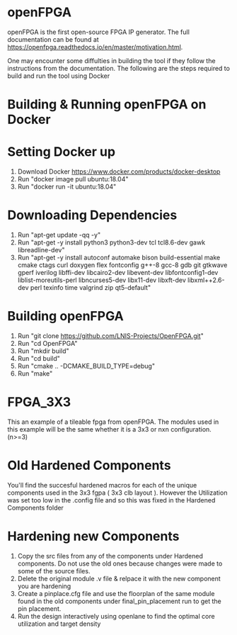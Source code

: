 # openFPGA
 openFPGA is the first open-source FPGA IP generator. The full documentation can be found at https://openfpga.readthedocs.io/en/master/motivation.html.
 
 One may encounter some diffulties in building the tool if they follow the instructions from the documentation.
 The following are the steps required to build and run the tool using Docker

# Building & Running openFPGA on Docker

# Setting Docker up
1. Download Docker https://www.docker.com/products/docker-desktop
2. Run "docker image pull ubuntu:18.04"
3. Run "docker run -it ubuntu:18.04"

# Downloading Dependencies
1. Run "apt-get update -qq -y"
2. Run "apt-get -y install python3 python3-dev tcl tcl8.6-dev gawk libreadline-dev"
3. Run "apt-get -y install autoconf automake bison build-essential make cmake ctags curl doxygen flex fontconfig g++-8 gcc-8 gdb git gtkwave gperf iverilog libffi-dev libcairo2-dev libevent-dev libfontconfig1-dev liblist-moreutils-perl libncurses5-dev libx11-dev libxft-dev libxml++2.6-dev perl texinfo time valgrind zip qt5-default"

# Building openFPGA

1. Run "git clone https://github.com/LNIS-Projects/OpenFPGA.git"
2. Run "cd OpenFPGA"
3. Run "mkdir build"
4. Run "cd build"
5. Run "cmake ..  -DCMAKE_BUILD_TYPE=debug" 
6. Run "make"

# FPGA_3X3 
This an example of a tileable fpga from openFPGA. The modules used in this example will be the same whether it is a 3x3 or nxn configuration. (n>=3)

# Old Hardened Components

 You'll find the succesful hardened macros for each of the unique components used in the 3x3 fgpa ( 3x3 clb layout ).
 However the Utilization was set too low in the .config file and so this was fixed in the Hardened Components folder
 
 # Hardening new Components
 
 1. Copy the src files from any of the components under Hardened components. Do not use the old ones because changes were made to some of the source files.
 2. Delete the original module .v file & relpace it with the new component you are hardening 
 3. Create a pinplace.cfg file and use the floorplan of the same module found in the old components under final_pin_placement run to get the pin placement.
 4. Run the design interactively using openlane to find the optimal core utilization and target density
 
